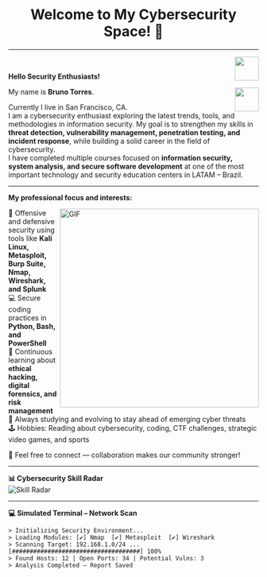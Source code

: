 <h1 align="center"> Welcome to My Cybersecurity Space! 🔐 </h1>
<hr />
<a href="https://github.com/Brunin-TI" target="_blank">
  <img align="right" src="https://cdn.iconscout.com/icon/free/png-256/github-108-438008.png" width="48px" height="48px">
</a><br />

<p align="left"> 
  <b>Hello Security Enthusiasts!</b>
</p>
<a href="https://www.linkedin.com/in/bruno-torres-araujo-success/" target="_blank">
  <img align="right" src="https://i.ibb.co/Kx2GSrT/linkedin.png" width="48px" height="48px">
</a>

My name is <b>Bruno Torres</b>.
</p>
<p align="left">
Currently I live in San Francisco, CA.<br />
I am a cybersecurity enthusiast exploring the latest trends, tools, and methodologies in information security. My goal is to strengthen my skills in <b>threat detection, vulnerability management, penetration testing, and incident response</b>, while building a solid career in the field of cybersecurity.<br/>
I have completed multiple courses focused on <b>information security, system analysis, and secure software development</b> at one of the most important technology and security education centers in LATAM – Brazil.
</p>

---

**My professional focus and interests:**

<img align="right" alt="GIF" src="https://octocat-generator-assets.githubusercontent.com/my-octocat-1626323782908.png" width="400px" />

🔐 Offensive and defensive security using tools like **Kali Linux, Metasploit, Burp Suite, Nmap, Wireshark, and Splunk**  
💻 Secure coding practices in **Python, Bash, and PowerShell**  
📡 Continuous learning about **ethical hacking, digital forensics, and risk management**  
🎯 Always studying and evolving to stay ahead of emerging cyber threats  
🕹 Hobbies: Reading about cybersecurity, coding, CTF challenges, strategic video games, and sports  

💬 Feel free to connect — collaboration makes our community stronger!  

---

**📊 Cybersecurity Skill Radar**  
![Skill Radar](https://github-readme-stats.vercel.app/api?username=Brunin-TI&show_icons=true&theme=tokyonight&count_private=true)

---

**💻 Simulated Terminal – Network Scan**
```ascii
> Initializing Security Environment...
> Loading Modules: [✔] Nmap  [✔] Metasploit  [✔] Wireshark
> Scanning Target: 192.168.1.0/24 ...
[####################################] 100%
> Found Hosts: 12 | Open Ports: 34 | Potential Vulns: 3
> Analysis Completed — Report Saved
